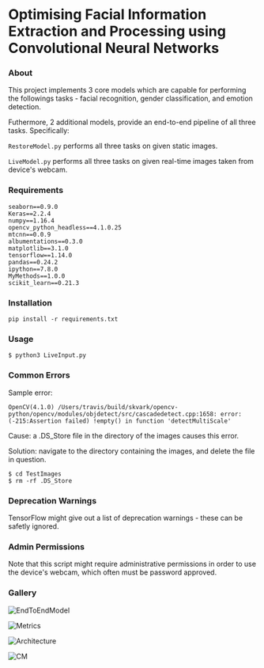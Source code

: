# Optimising Facial Information Extraction and Processing using Convolutional Neural Networks

### About
This project implements 3 core models which are capable for performing the followings tasks - facial recognition, gender classification, and emotion detection.

Futhermore, 2 additional models, provide an end-to-end pipeline of all three tasks. Specifically:

```RestoreModel.py``` performs all three tasks on given static images.

```LiveModel.py``` performs all three tasks on given real-time images taken from device's webcam.

### Requirements
```
seaborn==0.9.0
Keras==2.2.4
numpy==1.16.4
opencv_python_headless==4.1.0.25
mtcnn==0.0.9
albumentations==0.3.0
matplotlib==3.1.0
tensorflow==1.14.0
pandas==0.24.2
ipython==7.8.0
MyMethods==1.0.0
scikit_learn==0.21.3
```

### Installation
```
pip install -r requirements.txt
```

### Usage
```
$ python3 LiveInput.py
```

### Common Errors

Sample error:
```
OpenCV(4.1.0) /Users/travis/build/skvark/opencv-python/opencv/modules/objdetect/src/cascadedetect.cpp:1658: error: (-215:Assertion failed) !empty() in function 'detectMultiScale'
```

Cause: a .DS_Store file in the directory of the images causes this error.

Solution: navigate to the directory containing the images, and delete the file in question.
```
$ cd TestImages
$ rm -rf .DS_Store
```

### Deprecation Warnings
TensorFlow might give out a list of deprecation warnings - these can be safetly ignored.

### Admin Permissions
Note that this script might require administrative permissions in order to use the device's webcam, which often must be password approved.

### Gallery
![EndToEndModel](EndToEnd.png)

![Metrics](deepcnn_metrics.png)

![Architecture](MyCNN.png)

![CM](CM_deepcnn.png)
